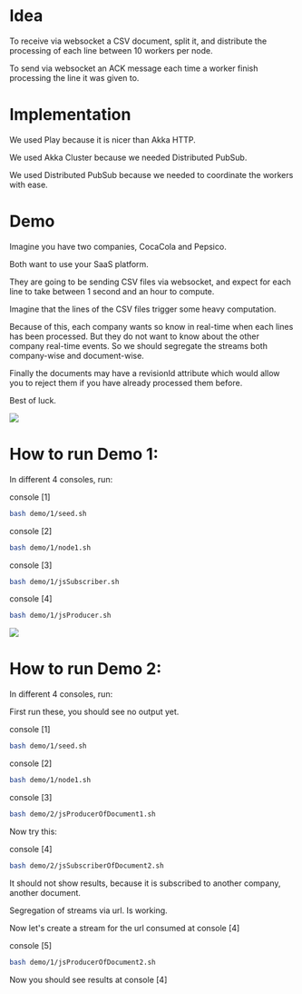 # Idea
To receive via websocket a CSV document, split it, and distribute the processing of each line between 10 workers per node.

To send via websocket an ACK message each time a worker finish processing the line it was given to.

# Implementation
We used Play because it is nicer than Akka HTTP.

We used Akka Cluster because we needed Distributed PubSub.

We used Distributed PubSub because we needed to coordinate the workers with ease.

# Demo
Imagine you have two companies, CocaCola and Pepsico.

Both want to use your SaaS platform.

They are going to be sending CSV files via websocket, and expect for each line to take between 1 second and an hour to compute.

Imagine that the lines of the CSV files trigger some heavy computation.

Because of this, each company wants so know in real-time when each lines has been processed. 
But they do not want to know about the other company real-time events.
So we should segregate the streams both company-wise and document-wise.

Finally the documents may have a revisionId attribute which would allow you to reject them if you have already processed them before.

Best of luck. 
  


![](https://i.imgur.com/KKNYdkq.png)

# How to run Demo 1:

In different 4 consoles, run:

console [1]
```bash 
bash demo/1/seed.sh
```
console [2]
```bash 
bash demo/1/node1.sh
```
console [3]
```bash 
bash demo/1/jsSubscriber.sh
```
console [4]
```bash 
bash demo/1/jsProducer.sh
```

![](https://i.imgur.com/c0vVHAw.png)
# How to run Demo 2:

In different 4 consoles, run:

First run these, you should see no output yet.

console [1]
```bash 
bash demo/1/seed.sh
```
console [2]
```bash 
bash demo/1/node1.sh
```
console [3]
```bash 
bash demo/2/jsProducerOfDocument1.sh
```

Now try this:

console [4]
```bash 
bash demo/2/jsSubscriberOfDocument2.sh
```

It should not show results, because it is subscribed to another company, another document.

Segregation of streams via url. Is working.

Now let's create a stream for the url consumed at console [4]

console [5]
```bash 
bash demo/1/jsProducerOfDocument2.sh
```

Now you should see results at console [4]

